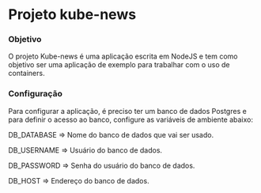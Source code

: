 # Projeto kube-news

### Objetivo
O projeto Kube-news é uma aplicação escrita em NodeJS e tem como objetivo ser uma aplicação de exemplo para trabalhar com o uso de containers.

### Configuração
Para configurar a aplicação, é preciso ter um banco de dados Postgres e para definir o acesso ao banco, configure as variáveis de ambiente abaixo:

DB_DATABASE => Nome do banco de dados que vai ser usado.

DB_USERNAME => Usuário do banco de dados.

DB_PASSWORD => Senha do usuário do banco de dados.

DB_HOST => Endereço do banco de dados.

